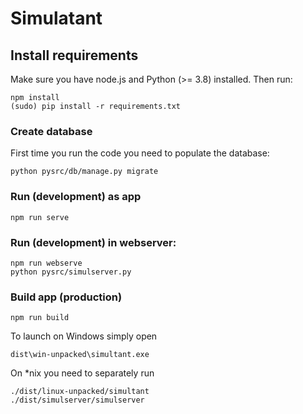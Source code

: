 # Simulatant

## Install requirements
Make sure you have node.js and Python (>= 3.8) installed. Then run:
```
npm install
(sudo) pip install -r requirements.txt
```

### Create database
First time you run the code you need to populate the database:
```
python pysrc/db/manage.py migrate
```

### Run (development) as app
```
npm run serve
```

### Run (development) in webserver:
```
npm run webserve
python pysrc/simulserver.py
```

### Build app (production)
```
npm run build
```
To launch on Windows simply open
```
dist\win-unpacked\simultant.exe
```
On *nix you need to separately run
```
./dist/linux-unpacked/simultant
./dist/simulserver/simulserver
```




